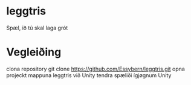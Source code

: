 # leggtris
Spæl, ið tú skal laga grót

# Vegleiðing
clona repository 
git clone https://github.com/Essybern/leggtris.git
opna projeckt mappuna leggtris við Unity
tendra spæliði ígjøgnum Unity
